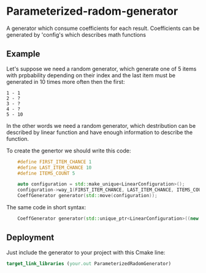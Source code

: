 # Parameterized-radom-generator
A generator which consume coefficients for each result. Coefficients can be generated by 'config's which describes math functions

## Example
Let's suppose we need a random generator, which generate one of 5 items with prpbability depending on their index and the 
last item must be generated in 10 times more often then the first:
```
1 - 1
2 - ?
3 - ?
4 - ?
5 - 10
```
In the other words we need a random generator, which destribution can be described by linear function and have enough information
to describe the function.

To create the genertor we should write this code:
```cpp
    #define FIRST_ITEM_CHANCE 1
    #define LAST_ITEM_CHANCE 10
    #define ITEMS_COUNT 5

    auto configuration = std::make_unique<LinearConfiguration>();
    configuration->way_1(FIRST_ITEM_CHANCE, LAST_ITEM_CHANCE, ITEMS_COUNT);
    CoeffGenerator generator(std::move(configuration));
```

The same code in short syntax:
```cpp
    CoeffGenerator generator(std::unique_ptr<LinearConfiguration>((new LinearConfiguration())->way_1(FIRST_ITEM_CHANCE, LAST_ITEM_CHANCE, ITEMS_COUNT)));
```


## Deployment
Just include the generator to your project with this Cmake line:
```cmake
target_link_libraries (your.out ParameterizedRadomGenerator)
```
